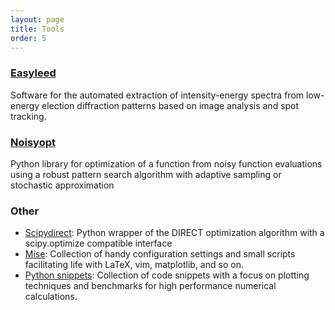 ```yaml
---
layout: page
title: Tools
order: 5
---
```


### [Easyleed](http://andim.github.io/easyleed/)

Software for the automated extraction of intensity-energy spectra from low-energy election diffraction patterns based on image analysis and spot tracking.

### [Noisyopt](http://noisyopt.readthedocs.org/)

Python library for optimization of a function from noisy function evaluations using a robust pattern search algorithm with adaptive sampling or stochastic approximation

### Other

- [Scipydirect](http://scipydirect.readthedocs.org/): Python wrapper of the DIRECT optimization algorithm with a scipy.optimize compatible interface
- [Mise](https://github.com/andim/mise): Collection of handy configuration settings and small scripts facilitating life with LaTeX, vim, matplotlib, and so on. 
- [Python snippets](https://github.com/andim/pysnippets): Collection of code snippets with a focus on plotting techniques and benchmarks for high performance numerical calculations.
